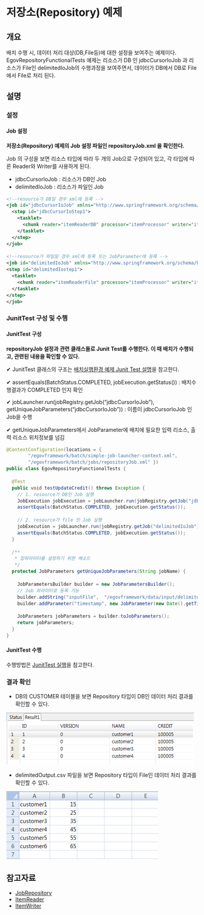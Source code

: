 # 저장소(Repository) 예제

## 개요
배치 수행 시, 데이터 처리 대상(DB,File등)에 대한 설정을 보여주는 예제이다. EgovRepositoryFunctionalTests 예제는 리소스가 DB 인 jdbcCursorIoJob 과 리소스가 File인 delimitedIoJob의 수행과정을 보여주면서, 데이터가 DB에서 DB로 File 에서 File로 처리 된다.

## 설명
### 설정
#### Job 설정
<b>저장소(Repository) 예제의 Job 설정 파일인 repositoryJob.xml 을 확인한다.</b>

Job 의 구성을 보면 리소스 타입에 따라 두 개의 Job으로 구성되어 있고, 각 타입에 따른 Reader와 Writer를 사용하게 된다.

- jdbcCursorIoJob : 리소스가 DB인 Job
- delimitedIoJob : 리소스가 파일인 Job

```xml
<!--resource가 DB일 경우 xml에 등록 -->
<job id="jdbcCursorIoJob" xmlns="http://www.springframework.org/schema/batch">
  <step id="jdbcCursorIoStep1">
    <tasklet>
      <chunk reader="itemReaderDB" processor="itemProcessor" writer="itemWriterDB" commit-interval="2" />
    </tasklet>
  </step>
</job>
        
<!--resource가 파일일 경우 xml에 등록 또는 JobParameter에 등록 -->
<job id="delimitedIoJob" xmlns="http://www.springframework.org/schema/batch">
<step id="delimitedIostep1">
  <tasklet>
    <chunk reader="itemReaderFile" processor="itemProcessor" writer="itemWriterFile" commit-interval="2"/>
  </tasklet>
</step>
</job>
```

### JunitTest 구성 및 수행
#### JunitTest 구성
<b>repositoryJob 설정과 관련 클래스들로 Junit Test를 수행한다. 이 때 배치가 수행되고, 관련된 내용을 확인할 수 있다.</b>

✔ JunitTest 클래스의 구조는 [배치실행환경 예제 Junit Test 설명](./batch-example-run_junit_test.md)을 참고한다.

✔ assertEquals(BatchStatus.COMPLETED, jobExecution.getStatus()) : 배치수행결과가 COMPLETED 인지 확인

✔ jobLauncher.run(jobRegistry.getJob(“jdbcCursorIoJob”), getUniqueJobParameters(“jdbcCursorIoJob”)) : 이름이 jdbcCursorIoJob 인 Job을 수행

✔ getUniqueJobParameters에서 JobParameter에 배치에 필요한 입력 리소스, 출력 리소스 위치정보를 넘김

```java
@ContextConfiguration(locations = {
        "/egovframework/batch/simple-job-launcher-context.xml",
        "/egovframework/batch/jobs/repositoryJob.xml" })
public class EgovRepositoryFunctionalTests {

  @Test
  public void testUpdateCredit() throws Exception {
    // 1. resource가 DB인 Job 실행
    JobExecution jobExecution = jobLauncher.run(jobRegistry.getJob("jdbcCursorIoJob"),getUniqueJobParameters("jdbcCursorIoJob"));
    assertEquals(BatchStatus.COMPLETED, jobExecution.getStatus());

    // 2. resource가 file 인 Job 실행
    jobExecution = jobLauncher.run(jobRegistry.getJob("delimitedIoJob"),getUniqueJobParameters("delimitedIoJob"));
    assertEquals(BatchStatus.COMPLETED, jobExecution.getStatus());
  }

  /**
   * 잡파라미터를 설정하기 위한 메소드
   */
  protected JobParameters getUniqueJobParameters(String jobName) {

    JobParametersBuilder builder = new JobParametersBuilder();
    // Job 파라미터로 등록 가능
    builder.addString("inputFile",	"/egovframework/data/input/delimited.csv");
    builder.addParameter("timestamp", new JobParameter(new Date().getTime()));

    JobParameters jobParameters = builder.toJobParameters();
    return jobParameters;
  }
}
```

#### JunitTest 수행
수행방법은 [JunitTest 실행](https://www.egovframe.go.kr/wiki/doku.php?id=egovframework:dev2:tst:test_case)을 참고한다.

### 결과 확인
- DB의 CUSTOMER 테이블을 보면 Repository 타입이 DB인 데이터 처리 결과를 확인할 수 있다.

![repository_exam_result_db](./images/repository_exam_result_db.png)

- delimitedOutput.csv 파일을 보면 Repository 타입이 File인 데이터 처리 결과를 확인할 수 있다.

![repository_exam_result_file](./images/repository_exam_result_file.png)

## 참고자료
- [JobRepository](./batch-execution-job-repository.md)
- [ItemReader](./batch-core-item_reader.md)
- [ItemWriter](./batch-core-item_writer.md)